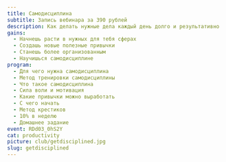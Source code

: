 ```yaml
---
title: Самодисциплина
subtitle: Запись вебинара за 390 рублей
description: Как делать нужные дела каждый день долго и результативно
gains:
  - Начнешь расти в нужных для тебя сферах
  - Создашь новые полезные привычки
  - Станешь более организованным
  - Научишься самодисциплине
program:
  - Для чего нужна самодисциплина
  - Метод тренировки самодисциплины
  - Что такое самодисциплина
  - Сила воли и мотивация
  - Какие привычки можно выработать
  - С чего начать
  - Метод крестиков
  - 10% в неделю
  - Домашнее задание
event: RDd03_0hS2Y
cat: productivity
picture: club/getdisciplined.jpg
slug: getdisciplined
---
```

